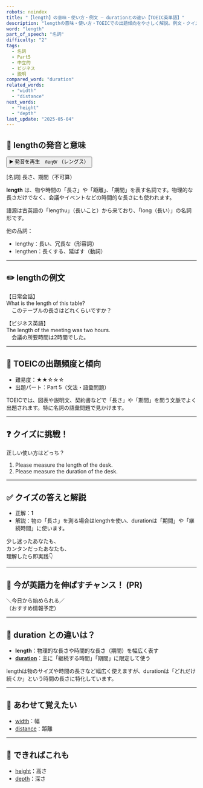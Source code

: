 ```yaml
---
robots: noindex
title: "【length】の意味・使い方・例文 ― durationとの違い【TOEIC英単語】"
description: "lengthの意味・使い方・TOEICでの出題傾向をやさしく解説。例文・クイズ付きでdurationとの違いもわかりやすく学べます。"
word: "length"
part_of_speech: "名詞"
difficulty: "2"
tags:
  - 名詞
  - Part5
  - 中立的
  - ビジネス
  - 説明
compared_word: "duration"
related_words:
  - "width"
  - "distance"
next_words:
  - "height"
  - "depth"
last_update: "2025-05-04"
---
```


## 🔰 lengthの発音と意味

<button class="play-audio" onclick="playTTS('length')">
  <span class="play-audio-main">
    ▶️ 発音を再生　/leŋθ/
  </span>
  <span class="play-audio-sub">
    （レングス）
  </span>
</button>

[名詞] 長さ、期間（不可算）

**length** は、物や時間の「長さ」や「距離」、「期間」を表す名詞です。物理的な長さだけでなく、会議やイベントなどの時間的な長さにも使われます。

語源は古英語の「lengthu」（長いこと）から来ており、「long（長い）」の名詞形です。

他の品詞：  
- lengthy：長い、冗長な（形容詞）
- lengthen：長くする、延ばす（動詞）

---

## ✏️ lengthの例文

【日常会話】  
What is the length of this table?  
　このテーブルの長さはどれくらいですか？

【ビジネス英語】  
The length of the meeting was two hours.  
　会議の所要時間は2時間でした。

---

## 🎯 TOEICの出題頻度と傾向

- 難易度：★★☆☆☆
- 出題パート：Part 5（文法・語彙問題）

TOEICでは、図表や説明文、契約書などで「長さ」や「期間」を問う文脈でよく出題されます。特に名詞の語彙問題で見かけます。

---

## ❓ クイズに挑戦！

正しい使い方はどっち？

1. Please measure the length of the desk.  
2. Please measure the duration of the desk.

---

## ✅ クイズの答えと解説

- 正解：**1**
- 解説：物の「長さ」を測る場合はlengthを使い、durationは「期間」や「継続時間」に使います。

少し迷ったあなたも、  
カンタンだったあなたも、  
理解したら即実践👇️

---

## 🚀 今が英語力を伸ばすチャンス！ (PR)

<div class="info-center">
＼今日から始められる／<br>  
（おすすめ情報予定）
</div>

---

## 🤔  duration との違いは？

- **length**：物理的な長さや時間的な長さ（期間）を幅広く表す
- **[duration](/duration)**：主に「継続する時間」「期間」に限定して使う

lengthは物のサイズや時間の長さなど幅広く使えますが、durationは「どれだけ続くか」という時間の長さに特化しています。

---

## 🧩 あわせて覚えたい

- [width](/width)：幅
- [distance](/distance)：距離

---

## 📖 できればこれも

- [height](/height)：高さ
- [depth](/depth)：深さ

<!-- cvid: aid23_bid10 -->
